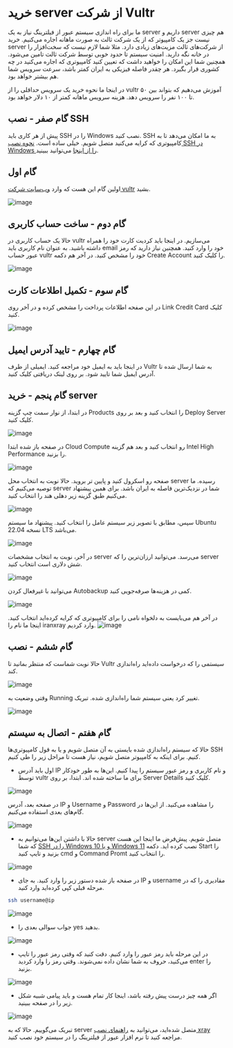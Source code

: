 # خرید server از شرکت Vultr

ما برای راه اندازی سیستم عبور از فیلترینگ نیاز به یک server داریم و server هم چیزی نیست جز یک کامپیوتر که از یک شرکت ثالث به صورت ماهانه اجاره می‌کنیم. خرید server از شرکت‌های ثالث مزیت‌های زیادی دارد. مثلا شما لازم نیست که سخت‌افزار را در خانه نگه دارید. امنیت سیستم تا حدود خوبی توسط شرکت ثالث تامین می‌شود. همچنین شما این امکان را خواهید داشت که تعیین کنید کامپیوتری که اجاره می‌کنید در چه کشوری قرار بگیرد. هر چقدر فاصله فیزیکی به ایران کمتر باشد، سرعت سرویس شما هم بیشتر خواهد بود.

در اینجا ما نحوه خرید یک سرویس حداقلی را از vultr آموزش می‌دهیم که بتواند بین ۵۰ تا ۱۰۰ نفر را سرویس دهد. هزینه سرویس ماهانه کمتر از ۱۰ دلار خواهد بود.

## گام صفر - نصب SSH

پیش از هر کاری باید SSH را در Windows نصب کنید. SSH به ما امکان می‌دهد تا به کامپیوتری که کرایه می‌کنید متصل شویم. خیلی ساده است. [نحوه نصب SSH در Windows را از اینجا](https://github.com/iranxray/hope/blob/main/install-ssh-windows.md) می‌توانید ببینید. 


## گام اول
اولین گام این هست که وارد [وب‌سایت شرکت vultr](https://www.vultr.com/) بشید.

![image](https://user-images.githubusercontent.com/118040490/202649857-64a6bc5a-e2ba-491f-bc8e-f4b2182805ba.png)


## گام دوم - ساخت حساب کاربری
حالا یک حساب کاربری در vultr می‌سازیم. در اینجا باید کردیت‌ کارت خود را همراه‌ داشته باشید. 
به عنوان نام کاربری باید email خود را وارد کنید. همچنین نیاز دارید که رمز عبور حساب vultr خود را مشخص کنید. در آخر هم دکمه Create Account را کلیک کنید.

![image](https://user-images.githubusercontent.com/118040490/202650479-d807d289-887f-412e-8b31-5aef58cdcc1a.png)

## گام سوم - تکمیل اطلاعات کارت

در این صفحه اطلاعات پرداخت را مشخص کرده و در آخر روی Link Credit Card کلیک کنید.

![image](https://user-images.githubusercontent.com/118040490/202650977-b3fe7c29-ef41-4fc7-8759-09e15619a686.png)

## گام چهارم - تایید آدرس ایمیل
در اینجا باید به ایمیل خود مراجعه کنید. ایمیلی از طرف Vultr به شما ارسال شده تا آدرس ایمیل شما تایید شود. بر روی لینک دریافتی کلیک کنید.


## گام پنجم - خرید server

در ابتدا، از نوار سمت چپ گزینه Products را انتخاب کنید و بعد بر روی Deploy Server کلیک کنید.

![image](https://user-images.githubusercontent.com/118040490/202651690-40addce8-3b9c-4782-af6f-1eb4537fa9a7.png)

در صفحه باز شده ابتدا Cloud Compute رو انتخاب کنید و بعد هم گزینه Intel High Performance را بزنید.

![image](https://user-images.githubusercontent.com/118040490/202652163-0baf1657-85e5-47c7-bb1d-6f4cddb10e34.png)

صفحه رو اسکرول کنید و پایین تر بروید. حالا نوبت به انتخاب محل server رسیده. ما توصیه می‌کنیم که server شما در نزدیک‌ترین فاصله به ایران باشد. برای همین پیشنهاد می‌کنیم طبق گزینه زیر دهلی هند را انتخاب کنید.

![image](https://user-images.githubusercontent.com/118040490/202653326-fdc71777-b18b-4814-8d64-f48b62a34fc0.png)


سپس، مطابق با تصویر زیر سیستم عامل را انتخاب کنید. پیشنهاد ما سیستم Ubuntu نسخه 22.04 LTS می‌باشد.

![image](https://user-images.githubusercontent.com/118040490/202653834-a7ccd199-96d2-4e8f-9889-fec5b5110fbd.png)

در آخر، نوبت به انتخاب مشخصات server می‌رسد. می‌توانید ارزان‌ترین را که server شش دلاری است انتخاب کنید.

![image](https://user-images.githubusercontent.com/118040490/202654079-c139b1b9-5e32-46e9-b30b-94a5c58805c3.png)

می‌توانید با غیرفعال کردن Autobackup کمی در هزینه‌ها صرفه‌جویی کنید.

![image](https://user-images.githubusercontent.com/118040490/202654289-ffc56284-90f7-4711-8cd9-a1fd80e83589.png)

در آخر هم می‌بایست به دلخواه نامی را برای کامپیوتری که کرایه کرده‌اید انتخاب کنید. اینجا ما نام را iranxray وارد کردیم.
![image](https://user-images.githubusercontent.com/118040490/202821698-baffacf4-0bfd-4abc-8758-d93f18edfa98.png)

## گام ششم - نصب

حالا نوبت شماست که منتظر بمانید تا Vultr سیستمی را که درخواست داده‌اید راه‌اندازی کند.

![image](https://user-images.githubusercontent.com/118040490/202821774-a2e8d125-29c7-4b59-88e7-9fed93adee6a.png)

وقتی وضعیت به Running تغییر کرد یعنی سیستم شما راه‌اندازی شده. تبریک.

![image](https://user-images.githubusercontent.com/118040490/202821859-28bcc4f5-9245-4cc3-b11c-9fbde3858af4.png)

## گام هفتم - اتصال به سیستم 

حالا که سیستم راه‌اندازی شده بایستی به آن متصل شویم و یا به قول کامپیوتری‌ها SSH کنیم. برای اینکه به کامپیوتر متصل شویم، نیاز هست تا مراحل زیر را طی کنیم.

* اول باید آدرس IP و نام کاربری و رمز عبور سیستم را پیدا کنیم. این‌ها به طور خودکار توسط vultr برای ما ساخته شده اند. ابتدا، بر روی Server Details کلیک کنید.

![image](https://user-images.githubusercontent.com/118040490/202822559-969cb093-3c0f-4a83-a049-990e2060f70a.png)

در صفحه بعد، آدرس IP‌ و Username‌ و Password را مشاهده می‌کنید. از این‌ها در گام‌های بعدی استفاده می‌کنیم.

![image](https://user-images.githubusercontent.com/118040490/202822686-e080ccc7-aa1c-40ef-a6e5-4cb6c9e91df5.png)

* حالا با داشتن این‌ها می‌توانیم به server متصل شویم. پیش‌فرض ما اینجا این هست که شما [SSH را در Windows 10 و یا Windows 11‌](https://github.com/iranxray/hope/blob/main/install-ssh-windows.md) نصب کرده اید. دکمه Start را بزنید و تایپ کنید cmd و Command Promt را انتخاب کنید.

![image](https://user-images.githubusercontent.com/118040490/202823343-c219d2b3-bed2-491f-90da-aa5f42eb609f.png)


* در صفحه باز شده دستور زیر را وارد کنید. به جای IP و username مقادیری را که در مرحله قبلی کپی کرده‌اید وارد کنید.

```bash
ssh username@ip
```

![image](https://user-images.githubusercontent.com/118040490/202823632-f0c14a51-d58b-4a12-8cbd-079373b1b574.png)

* جواب سوالی بعدی را yes بدهید.

![image](https://user-images.githubusercontent.com/118040490/202823774-f14d9bbd-fee9-45cb-9754-6427bcccf888.png)

* در این مرحله باید رمز عبور را وارد کنیم. دقت کنید که وقتی رمز عبور را تایپ می‌کنید، حروف به شما نشان داده نمی‌شوند. وقتی رمز را وارد کردید enter را بزنید.

![image](https://user-images.githubusercontent.com/118040490/202823939-7f0b45fd-ddfe-4f69-b18b-56e576c18783.png)

* اگر همه چیز درست پیش‌ رفته باشد، اینجا کار تمام هست و باید پیامی شبیه شکل زیر را در صفحه ببینید.

![image](https://user-images.githubusercontent.com/118040490/202824091-e15f3ee4-e727-4d5e-87eb-cec8af252fce.png)

تبریک می‌گوییم. حالا که به server متصل شده‌اید، می‌توانید به [راهنمای نصب xray](https://github.com/iranxray/hope/blob/main/install-xui.md) مراجعه کنید تا نرم ‌افزار عبور از فیلترینگ را در سیستم خود نصب کنید.
